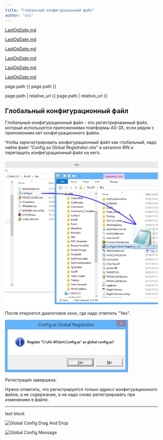```yaml
---
title: "Глобальный конфигурационный файл"
author: "sts"
---
```



[LastOpDate.md](/HTM/ProgrGuide/LastOpDate.md)

[LastOpDate.md](HTM/ProgrGuide/LastOpDate.md)

[LastOpDate.md](../HTM/ProgrGuide/LastOpDate.md)

[LastOpDate.md](ProgrGuide/LastOpDate.md)

[LastOpDate.md](\HTM\ProgrGuide\LastOpDate.md)

[LastOpDate.md](\HTM\ProgrGuide\LastOpDate.md)


page.path
{{ page.path }}


page.path | relative_url
{{ page.path | relative_url }}


## Глобальный конфигурационный файл

Глобальный конфигурационный файл - это регистрированный файл, который используется приложениями платформы AS-3X, если рядом с приложением нет конфигурационного файла. 

Чтобы зарегистрировать конфигурационный файл как глобальный, надо найти файл "Config.as Global Registrator.vbs" в каталоге BIN и перетащить конфигурационный файл на него.

![Global Config Drag And Drop](../IMAGES/GlobalConfigDrag.png)

После откроется диалоговое окно, где надо ответить "Yes".

![Global Config Message](../IMAGES/GlobalConfigMsg.png)

Регистрация завершена.

Нужно отметить, что регистрируется только адресс конфигурационного файла, а не содержание, и 
не надо сново регистрировать при изменениях в файле.

-----
test block

![Global Config Drag And Drop]({{site.baseurl}}/IMAGES/GlobalConfigDrag.png)

![Global Config Message]({{site.baseurl}}/IMAGES/GlobalConfigMsg.png)

